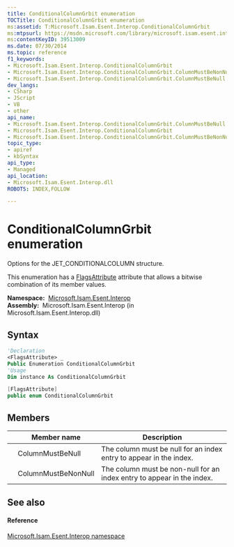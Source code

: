 ```yaml
---
title: ConditionalColumnGrbit enumeration
TOCTitle: ConditionalColumnGrbit enumeration
ms:assetid: T:Microsoft.Isam.Esent.Interop.ConditionalColumnGrbit
ms:mtpsurl: https://msdn.microsoft.com/library/microsoft.isam.esent.interop.conditionalcolumngrbit(v=EXCHG.10)
ms:contentKeyID: 39513009
ms.date: 07/30/2014
ms.topic: reference
f1_keywords:
- Microsoft.Isam.Esent.Interop.ConditionalColumnGrbit
- Microsoft.Isam.Esent.Interop.ConditionalColumnGrbit.ColumnMustBeNonNull
- Microsoft.Isam.Esent.Interop.ConditionalColumnGrbit.ColumnMustBeNull
dev_langs:
- CSharp
- JScript
- VB
- other
api_name: 
- Microsoft.Isam.Esent.Interop.ConditionalColumnGrbit.ColumnMustBeNull
- Microsoft.Isam.Esent.Interop.ConditionalColumnGrbit
- Microsoft.Isam.Esent.Interop.ConditionalColumnGrbit.ColumnMustBeNonNull
topic_type: 
- apiref
- kbSyntax
api_type: 
- Managed
api_location: 
- Microsoft.Isam.Esent.Interop.dll
ROBOTS: INDEX,FOLLOW

---
```


# ConditionalColumnGrbit enumeration

Options for the JET_CONDITIONALCOLUMN structure.

This enumeration has a [FlagsAttribute](https://docs.microsoft.com/dotnet/api/system.flagsattribute?redirectedfrom=MSDN) attribute that allows a bitwise combination of its member values.

**Namespace:**  [Microsoft.Isam.Esent.Interop](hh596136\(v=exchg.10\).md)  
**Assembly:**  Microsoft.Isam.Esent.Interop (in Microsoft.Isam.Esent.Interop.dll)

## Syntax

``` vb
'Declaration
<FlagsAttribute> _
Public Enumeration ConditionalColumnGrbit
'Usage
Dim instance As ConditionalColumnGrbit
```

``` csharp
[FlagsAttribute]
public enum ConditionalColumnGrbit
```

## Members

<table>
<thead>
<tr class="header">
<th></th>
<th>Member name</th>
<th>Description</th>
</tr>
</thead>
<tbody>
<tr class="odd">
<td></td>
<td>ColumnMustBeNull</td>
<td>The column must be null for an index entry to appear in the index.</td>
</tr>
<tr class="even">
<td></td>
<td>ColumnMustBeNonNull</td>
<td>The column must be non-null for an index entry to appear in the index.</td>
</tr>
</tbody>
</table>


## See also

#### Reference

[Microsoft.Isam.Esent.Interop namespace](hh596136\(v=exchg.10\).md)

